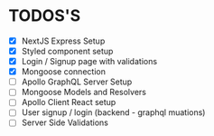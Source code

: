 # TODOS'S


- [x] NextJS Express Setup
- [x] Styled component setup
- [x] Login / Signup page with validations
- [x] Mongoose connection 
- [ ] Apollo GraphQL Server Setup
- [ ] Mongoose Models and Resolvers
- [ ] Apollo Client React setup
- [ ] User signup / login (backend - graphql muations)
- [ ] Server Side Validations
